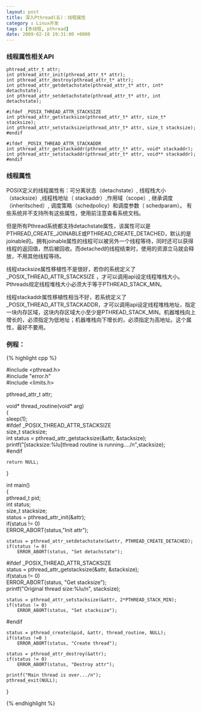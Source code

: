 ```yaml
---
layout: post
title: 深入Pthread(五)：线程属性
category : Linux开发
tags : [多线程, pthread]
date: 2009-02-18 19:31:00 +0800
---
```


### 线程属性相关API

    phtread_attr_t attr;
    int pthread_attr_init(pthread_attr_t* attr);
    int pthread_attr_destroy(pthread_attr_t* attr);
    int pthread_attr_getdetachstate(pthread_attr_t* attr, int* detachstate);
    int pthread_attr_setdetachstate(pthread_attr_t* attr, int detachstate);
     
    #ifdef _POSIX_THREAD_ATTR_STACKSIZE
    int pthread_attr_getstacksize(pthread_attr_t* attr, size_t* stacksize);
    int pthread_attr_setstacksize(pthread_attr_t* attr, size_t stacksize);
    #endif
     
    #ifdef _POSIX_THREAD_ATTR_STACKADDR
    int pthread_attr_getstackaddr(pthread_attr_t* attr, void* stackaddr);
    int pthread_attr_setstackaddr(pthread_attr_t* attr, void** stackaddr); 
    #endif
 
### 线程属性

POSIX定义的线程属性有：可分离状态（detachstate）, 线程栈大小（stacksize）,线程栈地址（ stackaddr）,作用域（scope）, 继承调度（inheritsched）, 调度策略（schedpolicy）和调度参数（ schedparam）。 有些系统并不支持所有这些属性，使用前注意查看系统文档。
 
但是所有Pthread系统都支持detachstate属性，该属性可以是PTHREAD_CREATE_JOINABLE或PTHREAD_CREATE_DETACHED，默认的是joinable的。拥有joinable属性的线程可以被另外一个线程等待，同时还可以获得线程的返回值，然后被回收。而detached的线程结束时，使用的资源立马就会释放，不用其他线程等待。
 
线程stacksize属性移植性不是很好，若你的系统定义了_POSIX_THREAD_ATTR_STACKSIZE ，才可以调用api设定线程堆栈大小。Pthreads规定线程堆栈大小必须大于等于PTHREAD_STACK_MIN。
 
线程stackaddr属性移植性相当不好，若系统定义了_POSIX_THREAD_ATTR_STACKADDR，才可以调用api设定线程堆栈地址，指定一块内存区域，这块内存区域大小至少是PTHREAD_STACK_MIN。机器堆栈向上增长的，必须指定为低地址；机器堆栈向下增长的，必须指定为高地址。这个属性，最好不要用。
 
 
### 例程：
 

{% highlight cpp %}

#include <pthread.h>  
#include "error.h"  
#include <limits.h>  
  
pthread_attr_t attr;  
  
  
void* thread_routine(void* arg)  
{  
    sleep(1);  
#ifdef _POSIX_THREAD_ATTR_STACKSIZE  
    size_t stacksize;  
    int status = pthread_attr_getstacksize(&attr, &stacksize);  
    printf("[stacksize:%lu]thread routine is running..../n",stacksize);  
#endif  
  
    return NULL;  
}  
  
int main()  
{  
    pthread_t pid;  
    int status;  
    size_t stacksize;  
    status = pthread_attr_init(&attr);  
    if(status != 0)  
        ERROR_ABORT(status,"Init attr");  
  
    status = pthread_attr_setdetachstate(&attr, PTHREAD_CREATE_DETACHED);  
    if(status != 0)  
        ERROR_ABORT(status, "Set detachstate");  
  
#ifdef _POSIX_THREAD_ATTR_STACKSIZE  
    status = pthread_attr_getstacksize(&attr, &stacksize);  
    if(status != 0)  
        ERROR_ABORT(status, "Get stacksize");  
    printf("Original thread size:%lu/n", stacksize);  
  
    status = pthread_attr_setstacksize(&attr, 2*PTHREAD_STACK_MIN);  
    if(status != 0)  
        ERROR_ABORT(status, "Set stacksize");  
#endif  
  
    status = pthread_create(&pid, &attr, thread_routine, NULL);  
    if(status !=0 )  
        ERROR_ABORT(status, "Create thread");  
  
    status = pthread_attr_destroy(&attr);  
    if(status != 0)  
        ERROR_ABORT(status, "Destroy attr");  
  
    printf("Main thread is over.../n");  
    pthread_exit(NULL);  
}  

{% endhighlight %}
